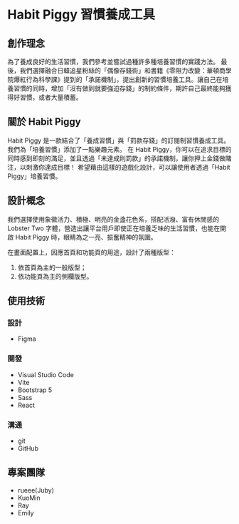 # Habit Piggy 習慣養成工具
## 創作理念
  為了養成良好的生活習慣，我們參考並嘗試過種許多種培養習慣的實踐方法。
  最後，我們選擇融合日韓追星粉絲的「偶像存錢術」和書籍《零阻力改變：華頓商學院爆紅行為科學課》提到的「承諾機制」，提出創新的習慣培養工具。讓自己在培養習慣的同時，增加「沒有做到就要強迫存錢」的制約條件，期許自己最終能夠獲得好習慣，或者大量積蓄。

## 關於 Habit Piggy
  Habit Piggy 是一款結合了「養成習慣」與「罰款存錢」的訂閱制習慣養成工具。
  我們為「培養習慣」添加了一點樂趣元素。
  在 Habit Piggy，你可以在追求目標的同時感到即刻的滿足，並且透過「未達成則罰款」的承諾機制，讓你押上金錢做賭注，以刺激你達成目標！
  希望藉由這樣的遊戲化設計，可以讓使用者透過「Habit Piggy」培養習慣。

## 設計概念
  我們選擇使用象徵活力、積極、明亮的金盞花色系，搭配活潑、富有休閒感的 Lobster Two 字體，營造出讓平台用戶即使正在培養乏味的生活習慣，也能在開啟 Habit Piggy 時，眼睛為之一亮、振奮精神的氛圍。
  
  在畫面配置上，因應首頁和功能頁的用途，設計了兩種版型： 
  1. 依首頁為主的一般版型；
  2. 依功能頁為主的側欄版型。

## 使用技術

### 設計
- Figma

### 開發
- Visual Studio Code
- Vite
- Bootstrap 5
- Sass
- React

### 溝通
- git
- GitHub

## 專案團隊
- rueee(Juby)
- KuoMin
- Ray
- Emily
